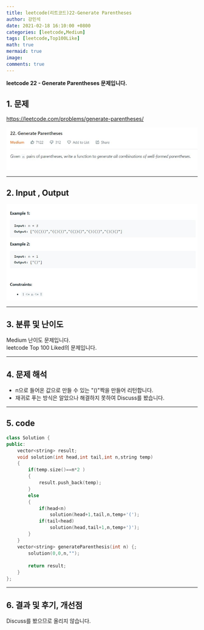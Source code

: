 ```yaml
---
title: leetcode(리트코드)22-Generate Parentheses
author: 강민석
date: 2021-02-18 16:10:00 +0800
categories: [leetcode,Medium]
tags: [leetcode,Top100Like]
math: true
mermaid: true
image: 
comments: true
---
```


**leetcode 22 - Generate Parentheses 문제입니다.**

## 1. 문제
<https://leetcode.com/problems/generate-parentheses/>  

![](/assets/img/sample/leetcode/22/Problem.JPG)

-----  

## 2. Input , Output

![](/assets/img/sample/leetcode/22/input.JPG)  

-----  

## 3. 분류 및 난이도

Medium 난이도 문제입니다.  
leetcode Top 100 Liked의 문제입니다.  


-----  

## 4. 문제 해석

- n으로 들어온 값으로 만들 수 있는 "()"짝을 만들어 리턴합니다.
- 재귀로 푸는 방식은 알았으나 해결하지 못하여 Discuss를 봤습니다.




-----  

## 5. code

```c++
class Solution {
public:
    vector<string> result;
    void solution(int head,int tail,int n,string temp)
    {
        if(temp.size()==n*2 )
        {
            result.push_back(temp);
        }
        else
        {
            if(head<n)
                solution(head+1,tail,n,temp+'(');
            if(tail<head)
                solution(head,tail+1,n,temp+')');   
        }
    }
    vector<string> generateParenthesis(int n) {;
        solution(0,0,n,"");
        
        return result;
    }
};
```


-----

## 6. 결과 및 후기, 개선점

Discuss를 봤으므로 올리지 않습니다.





